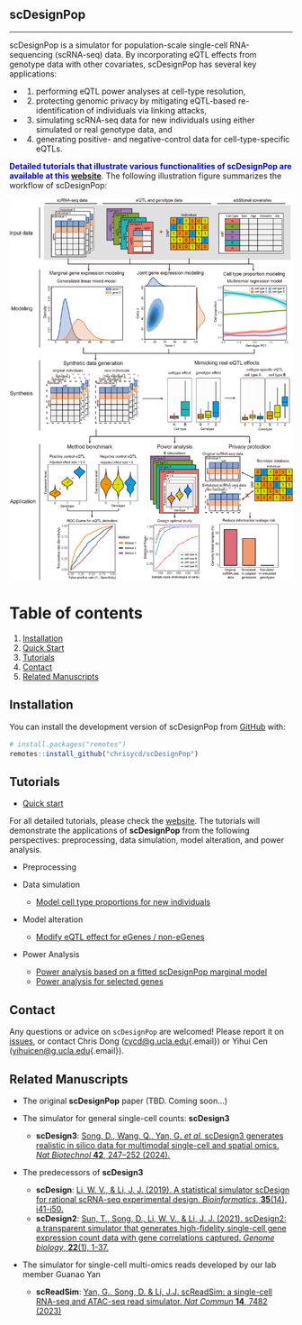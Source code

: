 ## scDesignPop

------------------------------------------------------------------------

scDesignPop is a simulator for population-scale single-cell RNA-sequencing (scRNA-seq) data. By incorporating eQTL effects from genotype data with other covariates, scDesignPop has several key applications: 

- 1) performing eQTL power analyses at cell-type resolution, 

- 2) protecting genomic privacy by mitigating eQTL-based re-identification of individuals via linking attacks, 

- 3) simulating scRNA-seq data for new individuals using either simulated or real genotype data, and 

- 4) generating positive- and negative-control data for cell-type-specific eQTLs.

<span style="color:blue"> **Detailed tutorials that illustrate various functionalities of scDesignPop are available at this [website](https://chrisycd.github.io/scDesignPop/docs/index.html)**</span>. The following illustration figure summarizes the workflow of scDesignPop:

<img src="man/figures/scDesignPop_illustration.jpg" width="600"/>

# Table of contents
1. [Installation](#installation)
2. [Quick Start](#quick-start)
3. [Tutorials](#tutorials)
4. [Contact](#contact)
5. [Related Manuscripts](#related-manuscripts)

## Installation<a name="installation"></a>

You can install the development version of scDesignPop from
[GitHub](https://github.com) with:

``` r
# install.packages("remotes")
remotes::install_github("chrisycd/scDesignPop")
```

## Tutorials<a name="tutorials"></a>

-   [Quick start](https://chrisycd.github.io/scDesignPop/docs/articles/scDesignPop.html)

For all detailed tutorials, please check the [website](https://chrisycd.github.io/scDesignPop/docs/index.html). The tutorials will demonstrate the applications of **scDesignPop** from the following perspectives: preprocessing, data simulation, model alteration, and power analysis.

-   Preprocessing

-   Data simulation
    -   [Model cell type proportions for new individuals](https://chrisycd.github.io/scDesignPop/docs/articles/scDesignPop-celltype-prop-modeling.html)

-   Model alteration
    -   [Modify eQTL effect for eGenes / non-eGenes](https://chrisycd.github.io/scDesignPop/docs/articles/scDesignPop-modify-eQTL-effects.html)
    
-   Power Analysis
    -   [Power analysis based on a fitted scDesignPop marginal model](https://chrisycd.github.io/scDesignPop/docs/articles/scDesignPop-power-analysis-fitted.html)
    -   [Power analysis for selected genes](https://chrisycd.github.io/scDesignPop/docs/articles/scDesignPop-power-analysis-selected.html)

## Contact<a name="contact"></a>

Any questions or advice on `scDesignPop` are welcomed! Please report it on [issues](https://github.com/chrisycd/scDesignPop/issues), or contact Chris Dong ([cycd\@g.ucla.edu](mailto:cycd@g.ucla.edu){.email}) or Yihui Cen ([yihuicen\@g.ucla.edu](mailto:yihuicen@g.ucla.edu){.email}).


## Related Manuscripts<a name="related-manuscripts"></a>

-   The original **scDesignPop** paper (TBD. Coming soon...)

-   The simulator for general single-cell counts: **scDesign3**
    -   **scDesign3**: [Song, D., Wang, Q., Yan, G. *et al.* scDesign3 generates realistic in silico data for multimodal single-cell and spatial omics. *Nat Biotechnol* **42**, 247–252 (2024).](https://www.nature.com/articles/s41587-023-01772-1)
-   The predecessors of **scDesign3**
    -   **scDesign**: [Li, W. V., & Li, J. J. (2019). A statistical simulator scDesign for rational scRNA-seq experimental design. *Bioinformatics*, **35**(14), i41-i50.](https://academic.oup.com/bioinformatics/article/35/14/i41/5529133)
    -   **scDesign2**: [Sun, T., Song, D., Li, W. V., & Li, J. J. (2021). scDesign2: a transparent simulator that generates high-fidelity single-cell gene expression count data with gene correlations captured. *Genome biology*, **22**(1), 1-37.](https://link.springer.com/article/10.1186/s13059-021-02367-2)
-   The simulator for single-cell multi-omics reads developed by our lab member Guanao Yan
    -   **scReadSim**: [Yan, G., Song, D. & Li, J.J. scReadSim: a single-cell RNA-seq and ATAC-seq read simulator. *Nat Commun* **14**, 7482 (2023)](https://doi.org/10.1038/s41467-023-43162-w)
